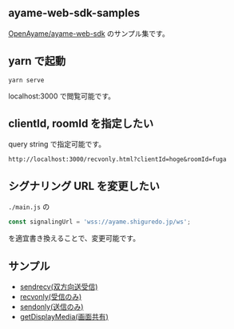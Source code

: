 ## ayame-web-sdk-samples


[OpenAyame/ayame-web-sdk](https://github.com/OpenAyame/ayame-web-sdk) のサンプル集です。

## yarn で起動

```
yarn serve
```

localhost:3000 で閲覧可能です。

## clientId, roomId を指定したい

query string で指定可能です。

```
http://localhost:3000/recvonly.html?clientId=hoge&roomId=fuga
```


## シグナリング URL を変更したい

`./main.js`
の 
```javascript
const signalingUrl = 'wss://ayame.shiguredo.jp/ws';
```

を適宜書き換えることで、変更可能です。

## サンプル

- [sendrecv(双方向送受信)](./sendrecv.html)
- [recvonly(受信のみ)](./recvonly.html)
- [sendonly(送信のみ)](./sendonly.html)
- [getDisplayMedia(画面共有)](./displaymedia.html)



